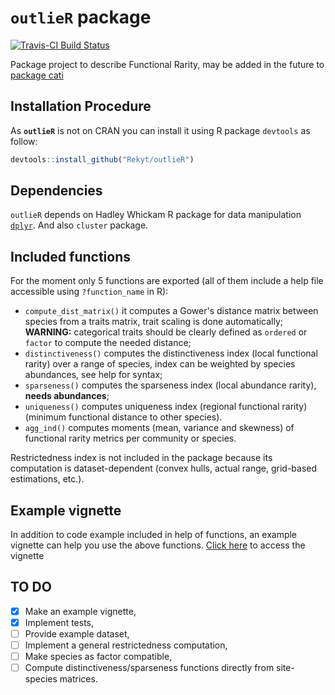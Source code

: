 # `outlieR` package
[![Travis-CI Build Status](https://travis-ci.org/Rekyt/outlieR.svg?branch=master)](https://travis-ci.org/Rekyt/outlieR)

Package project to describe Functional Rarity, may be added in the future to [package cati](http://github.com/adrientaudiere/cati/)

## Installation Procedure

As **`outlieR`** is not on CRAN you can install it using R package `devtools` as follow:

```r
devtools::install_github("Rekyt/outlieR")
```

## Dependencies

`outlieR` depends on Hadley Whickam R package for data manipulation [`dplyr`](http://github.com/hadley/dplyr). And also `cluster` package.

## Included functions

For the moment only 5 functions are exported (all of them include a help file accessible using `?function_name` in R):

- `compute_dist_matrix()`  it computes a Gower's distance matrix between species from a traits matrix, trait scaling is done automatically; **WARNING:** categorical traits should be clearly defined as `ordered` or `factor` to compute the needed distance;
- `distinctiveness()` computes the distinctiveness index (local functional rarity) over a range of species, index can be weighted by species abundances, see help for syntax;
- `sparseness()` computes the sparseness index (local abundance rarity), **needs abundances**;
- `uniqueness()` computes uniqueness index (regional functional rarity) (minimum functional distance to other species).
- `agg_ind()` computes moments (mean, variance and skewness) of functional rarity metrics per community or species.

Restrictedness index is not included in the package because its computation is dataset-dependent (convex hulls, actual range, grid-based estimations, etc.).

## Example vignette

In addition to code example included in help of functions, an example vignette can help you use the above functions. [Click here](vignettes/rarity_indices.Rmd) to access the vignette


## TO DO

- [X] Make an example vignette,
- [X] Implement tests,
- [ ] Provide example dataset,
- [ ] Implement a general restrictedness computation,
- [ ] Make species as factor compatible,
- [ ] Compute distinctiveness/sparseness functions directly from site-species matrices.
